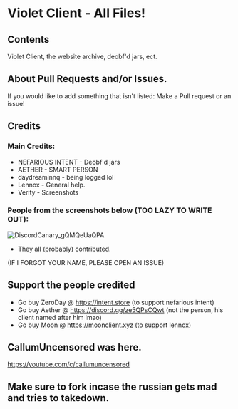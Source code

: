 # Violet Client - All Files!

## Contents

Violet Client, the website archive, deobf'd jars, ect.

## About Pull Requests and/or Issues.

If you would like to add something that isn't listed:
Make a Pull request or an issue!



## Credits
### Main Credits:
- NEFARIOUS INTENT - Deobf'd jars
- AETHER - SMART PERSON
- daydreaminnq - being logged lol
- Lennox - General help.
- Verity - Screenshots

### People from the screenshots below (TOO LAZY TO WRITE OUT):
![DiscordCanary_gQMQeUaQPA](https://user-images.githubusercontent.com/45427259/152046416-24d84d83-14fe-47fe-9643-b1b64945ccbd.png)
- They all (probably) contributed.

(IF I FORGOT YOUR NAME, PLEASE OPEN AN ISSUE)

## Support the people credited
- Go buy ZeroDay @ https://intent.store (to support nefarious intent)
- Go buy Aether @ https://discord.gg/ze5QPsCQwt (not the person, his client named after him lmao)
- Go buy Moon @ https://moonclient.xyz (to support lennox)


## CallumUncensored was here.
https://youtube.com/c/callumuncensored


## Make sure to fork incase the russian gets mad and tries to takedown.
